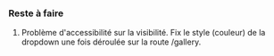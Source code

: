 ### Reste à faire

1) Problème d'accessibilité sur la visibilité. Fix le style (couleur) de la dropdown une fois déroulée sur la route /gallery.